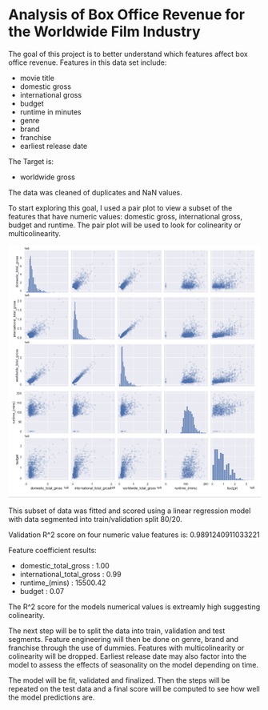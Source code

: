 # Analysis of Box Office Revenue for the Worldwide Film Industry

The goal of this project is to better understand which features affect box office revenue.  Features in this data set include: 
- movie title
- domestic gross
- international gross
- budget
- runtime in minutes
- genre
- brand
- franchise
- earliest release date

The Target is:
- worldwide gross

The data was cleaned of duplicates and NaN values.

To start exploring this goal, I used a pair plot to view a subset of the features that have numeric values: domestic gross, international gross, budget and runtime.  The pair plot will be used to look for colinearity or multicolinearity.  

![image](https://github.com/CMCGowan1/NBM_Regression_Project_2/blob/main/Screen%20Shot%202021-09-28%20at%201.45.38%20PM.png)

This subset of data was fitted and scored using a linear regression model with data segmented into train/validation split 80/20.

Validation R^2 score on four numeric value features is: 0.9891240911033221

Feature coefficient results: 
  - domestic_total_gross : 1.00
  - international_total_gross : 0.99
  - runtime_(mins) : 15500.42
  - budget : 0.07

The R^2 score for the models numerical values is extreamly high suggesting colinearity.  

The next step will be to split the data into train, validation and test segments.  Feature engineering will then be done on genre, brand and franchise through the use of dummies. Features with multicolinearity or colinearity will be dropped.  Earliest release date may also factor into the model to assess the effects of seasonality on the model depending on time.  

The model will be fit, validated and finalized.  Then the steps will be repeated on the test data and a final score will be computed to see how well the model predictions are. 
